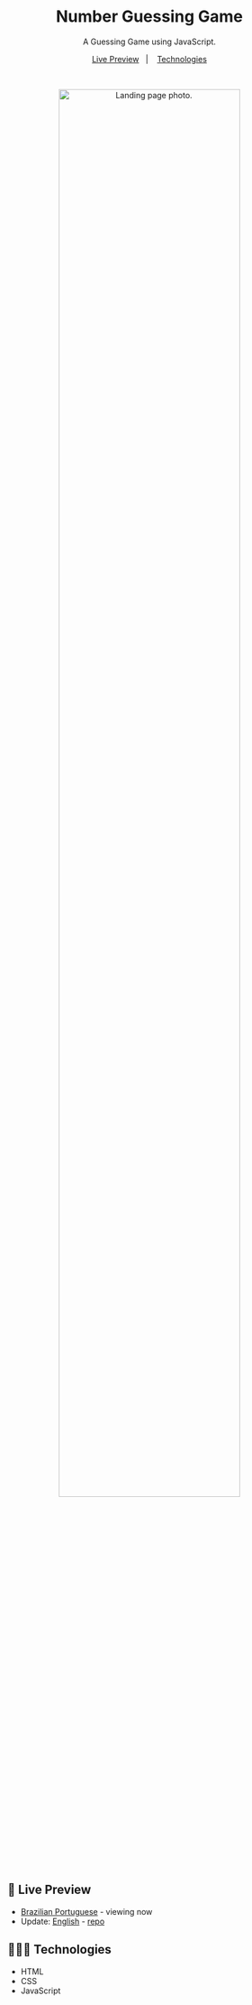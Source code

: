 <h1 align="center"> Number Guessing Game </h1>

<p align="center">
A Guessing Game using JavaScript. <br/>
</p>

<p align="center">
  <a href="#-live-preview">Live Preview</a>&nbsp;&nbsp;&nbsp;|&nbsp;&nbsp;&nbsp;
  <a href="#-technologies">Technologies</a>
</p>

<br/>

<p align="center">
  <img alt="Landing page photo." src="../.github/guessing-game.gif" width="80%" />
</p>

<br/>

## 📝 Live Preview 

- [Brazilian Portuguese](https://diegommagno.com/github/rocketseat/explorer/stage-05/guessing-game/pt-br) - viewing now
- Update: [English](https://diegommagno.com/github/rocketseat/explorer/stage-05/guessing-game/en) - [repo](https://github.com/diegommagno/rocketseat/tree/main/explorer/stage-05/guessing-game/en)

## 🧑🏻‍💻 Technologies

- HTML
- CSS
- JavaScript